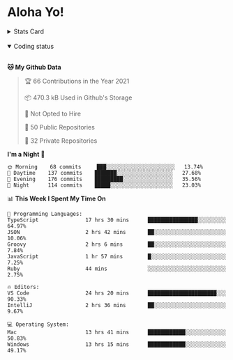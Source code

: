 # Aloha Yo!

<details>
<summary>Stats Card</summary>
 
[![Anurag's github stats](https://github-readme-stats.vercel.app/api?username=GarfieldZHU&show_icons=true&theme=tokyonight)](https://github.com/anuraghazra/github-readme-stats)
 
</details>

<br/>

<details open>

<summary>Coding status</summary>

<br/>

<!--START_SECTION:waka-->
**🐱 My Github Data** 

> 🏆 66 Contributions in the Year 2021
 > 
> 📦 470.3 kB Used in Github's Storage 
 > 
> 🚫 Not Opted to Hire
 > 
> 📜 50 Public Repositories 
 > 
> 🔑 32 Private Repositories  
 > 
**I'm a Night 🦉** 

```text
🌞 Morning    68 commits     ███░░░░░░░░░░░░░░░░░░░░░░   13.74% 
🌆 Daytime    137 commits    ███████░░░░░░░░░░░░░░░░░░   27.68% 
🌃 Evening    176 commits    █████████░░░░░░░░░░░░░░░░   35.56% 
🌙 Night      114 commits    █████░░░░░░░░░░░░░░░░░░░░   23.03%

```


📊 **This Week I Spent My Time On** 

```text
💬 Programming Languages: 
TypeScript               17 hrs 30 mins      ████████████████░░░░░░░░░   64.97% 
JSON                     2 hrs 42 mins       ██░░░░░░░░░░░░░░░░░░░░░░░   10.06% 
Groovy                   2 hrs 6 mins        ██░░░░░░░░░░░░░░░░░░░░░░░   7.84% 
JavaScript               1 hr 57 mins        █░░░░░░░░░░░░░░░░░░░░░░░░   7.25% 
Ruby                     44 mins             ░░░░░░░░░░░░░░░░░░░░░░░░░   2.75%

🔥 Editors: 
VS Code                  24 hrs 20 mins      ██████████████████████░░░   90.33% 
IntelliJ                 2 hrs 36 mins       ██░░░░░░░░░░░░░░░░░░░░░░░   9.67%

💻 Operating System: 
Mac                      13 hrs 41 mins      ████████████░░░░░░░░░░░░░   50.83% 
Windows                  13 hrs 15 mins      ████████████░░░░░░░░░░░░░   49.17%

```


<!--END_SECTION:waka-->

</details>
